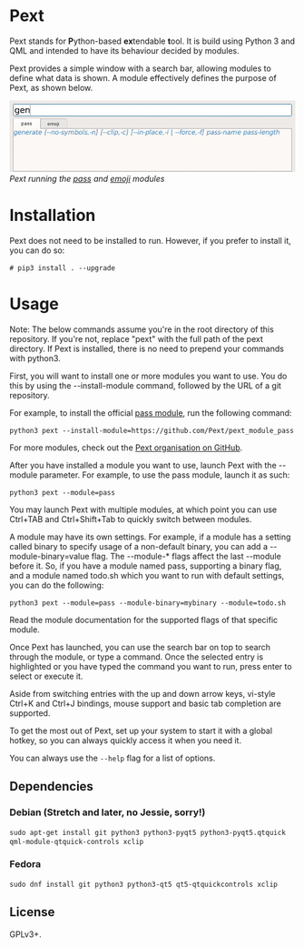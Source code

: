 # Pext
Pext stands for **P**ython-based **ex**tendable **t**ool. It is build using
Python 3 and QML and intended to have its behaviour decided by modules.

Pext provides a simple window with a search bar, allowing modules to define
what data is shown. A module effectively defines the purpose of Pext, as shown
below.

![Pext](screencast.gif)  
*Pext running the [pass](https://github.com/Pext/pext_module_pass) and
[emoji](https://github.com/Pext/pext_module_emoji) modules*

# Installation
Pext does not need to be installed to run. However, if you prefer to install
it, you can do so:

    # pip3 install . --upgrade

# Usage
Note: The below commands assume you're in the root directory of this
repository. If you're not, replace "pext" with the full path of the pext
directory. If Pext is installed, there is no need to prepend your commands with
python3.

First, you will want to install one or more modules you want to use. You do
this by using the --install-module command, followed by the URL of a git
repository.

For example, to install the official
[pass module](https://github.com/Pext/pext_module_pass), run the following
command:

    python3 pext --install-module=https://github.com/Pext/pext_module_pass

For more modules, check out the
[Pext organisation on GitHub](https://github.com/Pext).

After you have installed a module you want to use, launch Pext with the
--module parameter. For example, to use the pass module, launch it as such:

    python3 pext --module=pass

You may launch Pext with multiple modules, at which point you can use Ctrl+TAB
and Ctrl+Shift+Tab to quickly switch between modules.

A module may have its own settings. For example, if a module has a setting
called binary to specify usage of a non-default binary, you can add a
--module-binary=value flag. The --module-* flags affect the last --module
before it. So, if you have a module named pass, supporting a binary flag, and
a module named todo.sh which you want to run with default settings, you can do
the following:

    python3 pext --module=pass --module-binary=mybinary --module=todo.sh

Read the module documentation for the supported flags of that specific module.

Once Pext has launched, you can use the search bar on top to search through the
module, or type a command. Once the selected entry is highlighted or you have
typed the command you want to run, press enter to select or execute it.

Aside from switching entries with the up and down arrow keys, vi-style Ctrl+K
and Ctrl+J bindings, mouse support and basic tab completion are supported.

To get the most out of Pext, set up your system to start it with a global
hotkey, so you can always quickly access it when you need it.

You can always use the `--help` flag for a list of options.

## Dependencies
### Debian (Stretch and later, no Jessie, sorry!)

    sudo apt-get install git python3 python3-pyqt5 python3-pyqt5.qtquick qml-module-qtquick-controls xclip

### Fedora

    sudo dnf install git python3 python3-qt5 qt5-qtquickcontrols xclip

## License
GPLv3+.
